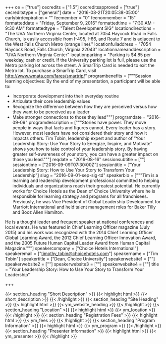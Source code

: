 +++
ce = ["true"]
cecredits = ["1.5"]
cecreditsapproved = ["true"]
cecreditstype = ["general"]
date = "2016-08-21T20:05:38-05:00"
earlybirdexpiration = ""
feemember = "0"
feenonmember = "15"
formatteddate = "Friday, September 9, 2016"
formattedtime = "7:30 AM - 9:30 AM"
formattedtype = "Talent Development SIG"
locationdirections = "The UVA Northern Virginia Center, located at 7054 Haycock Road in Falls Church, is easily accessible from I-495, I-66, and Route 7 and is adjacent to the West Falls Church Metro (orange line)."
locationfulladdress = "7054 Haycock Road, Falls Church, Virginia 22043"
locationnameanddescription = "UVA Northern Virginia Center"
locationparking = "Parking is $4.85 per weekday, cash or credit. If the University parking lot is full, please use the Metro parking lot across the street. A SmarTrip Card is needed to exit the Metro lot. To purchase a SmarTrip Card, visit http://www.wmata.com/fares/smartrip/"
programbenefits = ["""Session learning objectives: By the end of my presentation, a participant will be able to:

  - Incorporate development into their everyday routine
  - Articulate their core leadership values
  - Recognize the difference between how they are perceived versus how they want to be perceived as a leader
  - Make stronger connections to those they lead"""]
programdate = "2016-09-09"
programdescription = ["""Stories have power. They move people in ways that facts and figures cannot. Every leader has a story. However, most leaders have not considered their story and how it impacts others. Tim Tobin, leadership expert and author of “Your Leadership Story: Use Your Story to Energize, Inspire, and Motivate” shows you how to take control of your leadership story. By having greater self-awareness of your story, you can have a greater impact on those you lead."""]
reqdate = "2016-08-16"
sessionsubtitle = [""]
sessiontime = ["2016-09-09T07:30:00Z"]
sessiontitle = ["Your Leadership Story: How to Use Your Story to Transform Your Leadership"]
slug = "2016-09-01-sep-sig-td"
speakerbio = ["""Tim is a learning and leadership development professional committed to helping individuals and organizations reach their greatest potential. He currently works for Choice Hotels as the Dean of Choice University where he is responsible for learning strategy and programs for all franchisees. Previously, he was Vice President of Global Leadership Development for Marriott International and held talent management roles for Baker Tilly and Booz Allen Hamilton.

He is a thought leader and frequent speaker at national conferences and local events. He was featured in Chief Learning Officer magazine (July 2015) and his work was recognized with the 2014 Chief Learning Officer Global Learning Award, the 2012 Chief Learning Officer Innovation Award, and the 2005 Future Human Capital Leader Award from Human Capital Magazine."""]
speakercompany = ["Choice Hotels International"]
speakeremail = ["timothy_tobin@choicehotels.com"]
speakername = ["Tim Tobin"]
speakertitle = ["Dean, Choice University"]
speakerwebsite1 = [""]
speakerwebsite2 = [""]
speakerwebsite3 = [""]
speakerwebsite4 = [""]
title = "Your Leadership Story: How to Use Your Story to Transform Your Leadership"

+++

{{< section_heading "Short Description" >}}
{{< highlight html >}}
  {{< short_description >}}
{{< /highlight >}}
{{< section_heading "Site Heading" >}}
{{< highlight html >}}
  {{< ym_website_heading >}}
{{< /highlight >}}
{{< section_heading "Location" >}}
{{< highlight html >}}
  {{< ym_location >}}
{{< /highlight >}}
{{< section_heading "Registration Fees" >}}
{{< highlight html >}}
  {{< ym_fees >}}
{{< /highlight >}}
{{< section_heading "Program Information" >}}
{{< highlight html >}}
  {{< ym_program >}}
{{< /highlight >}}
{{< section_heading "Presenter Information" >}}
{{< highlight html >}}
  {{< ym_presenter >}}
{{< /highlight >}}